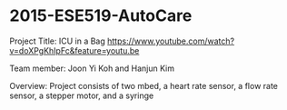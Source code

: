 # 2015-ESE519-AutoCare
Project Title: ICU in a Bag
https://www.youtube.com/watch?v=doXPgKhIpFc&feature=youtu.be

Team member: Joon Yi Koh and Hanjun Kim

Overview:
Project consists of two mbed, a heart rate sensor, a flow rate sensor, a stepper motor, and a syringe

